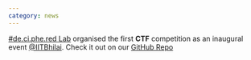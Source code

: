 ```yaml
---
category: news
---
```


<!-- This was the **first** online meeting of the de.ci.phe.red LABS. Given the current scenario, we need to do something to keep busy xD. -->

[#de.ci.phe.red Lab](http://de.ci.phe.red) organised the first **CTF** competition as an inaugural event [@IITBhilai](https://iitbhilai.ac.in). Check it out on our [GitHub Repo](https://github.com/de-ci-phe-red-LABS/ctf-1)

<!-- <img src="/assets/images/news1.jpg" height="150px" > -->

